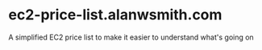# ec2-price-list.alanwsmith.com
A simplified EC2 price list to make it easier to understand what's going on
